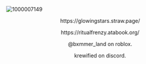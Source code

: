 ![1000007149](https://github.com/user-attachments/assets/f4d42527-9d9a-4ab1-803c-552b7e8cbf71)




<p align="center">
https://glowingstars.straw.page/
</p>
<p align="center">
https://ritualfrenzy.atabook.org/
</p>

<p align="center">
@bxmmer_land on roblox.
</p>
<p align="center">
krewified on discord.
</p>
